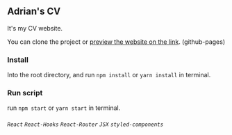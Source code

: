 ## Adrian's CV

It's my CV website.

You can clone the project or [preview the website on the link](https://adrianwangdev.github.io/adrian-cv/). (github-pages)


### Install

  Into the root directory, and run `npm install` or `yarn install` in terminal.


### Run script

  run `npm start` or `yarn start` in terminal.


###### `React` `React-Hooks` `React-Router` `JSX` `styled-components`
